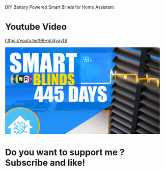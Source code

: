  DIY Battery Powered Smart Blinds for Home Assistant

 
# Youtube Video

https://youtu.be/99Hgh3yqyf8

[![habot](https://raw.githubusercontent.com/PricelessToolkit/SmartBlinds/main/IMG/SmartBlinds.jpg)](https://youtu.be/99Hgh3yqyf8)


# Do you want to support me ? Subscribe and like!
